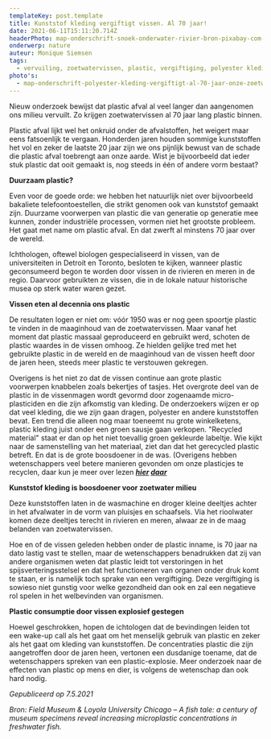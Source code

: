 ```yaml
---
templateKey: post.template
title: Kunststof kleding vergiftigt vissen. Al 70 jaar!
date: 2021-06-11T15:11:20.714Z
headerPhoto: map-onderschrift-snoek-onderwater-rivier-bron-pixabay-com-bjoisten-image-img-snoek-onderwater-rivier-jpg
onderwerp: nature
auteur: Monique Siemsen
tags:
  - vervuiling, zoetwatervissen, plastic, vergiftiging, polyester kleding
photo's:
  - map-onderschrift-polyester-kleding-vergiftigt-al-70-jaar-onze-zoetwatervissen-en-dat-alles-via-de-wasmachine-en-de-droger-bron-pixabay-com-free-photos-image-img-kind-park-herfst-jpg
---
```

Nieuw onderzoek bewijst dat plastic afval al veel langer dan aangenomen ons milieu vervuilt. Zo krijgen zoetwatervissen al 70 jaar lang plastic binnen.

Plastic afval lijkt wel het onkruid onder de afvalstoffen, het weigert maar eens fatsoenlijk te vergaan. Honderden jaren houden sommige kunststoffen het vol en zeker de laatste 20 jaar zijn we ons pijnlijk bewust van de schade die plastic afval toebrengt aan onze aarde. Wist je bijvoorbeeld dat ieder stuk plastic dat ooit gemaakt is, nog steeds in één of andere vorm bestaat?

**Duurzaam plastic?**

Even voor de goede orde: we hebben het natuurlijk niet over bijvoorbeeld bakaliete telefoontoestellen, die strikt genomen ook van kunststof gemaakt zijn. Duurzame voorwerpen van plastic die van generatie op generatie mee kunnen, zonder industriële processen, vormen niet het grootste probleem. Het gaat met name om plastic afval. En dat zwerft al minstens 70 jaar over de wereld. 

Ichthologen, oftewel biologen gespecialiseerd in vissen, van de universiteiten in Detroit en Toronto, besloten te kijken, wanneer plastic geconsumeerd begon te worden door vissen in de rivieren en meren in de regio. Daarvoor gebruikten ze vissen, die in de lokale natuur historische musea op sterk water waren gezet. 

**Vissen eten al decennia ons plastic**

De resultaten logen er niet om: vóór 1950 was er nog geen spoortje plastic te vinden in de maaginhoud van de zoetwatervissen. Maar vanaf het moment dat plastic massaal geproduceerd en gebruikt werd, schoten de plastic waardes in de vissen omhoog. Ze hielden gelijke tred met het gebruikte plastic in de wereld en de maaginhoud van de vissen heeft door de jaren heen, steeds meer plastic te verstouwen gekregen.

Overigens is het niet zo dat de vissen continue aan grote plastic voorwerpen knabbelen zoals bekertjes of tasjes. Het overgrote deel van de plastic in de vissenmagen wordt gevormd door zogenaamde micro-plasticiden en die zijn afkomstig van kleding. De onderzoekers wijzen er op dat veel kleding, die we zijn gaan dragen, polyester en andere kunststoffen bevat. Een trend die alleen nog maar toeneemt nu grote winkelketens, plastic kleding juist onder een groen sausje gaan verkopen. "Recycled material" staat er dan op het niet toevallig groen gekleurde labeltje. Wie kijkt naar de samenstelling van het materiaal, ziet dan dat het gerecycled plastic betreft. En dat is de grote boosdoener in de was. (Overigens hebben wetenschappers veel betere manieren gevonden om onze plasticjes te recyclen, daar kun je meer over lezen ***[hier](kunststof-kleding-vergiftigt-vissen-al-70-jaar) [daar](https://www.google.com/)***

**Kunststof kleding is boosdoener voor zoetwater milieu**

Deze kunststoffen laten in de wasmachine en droger kleine deeltjes achter in het afvalwater in de vorm van pluisjes en schaafsels. Via het rioolwater komen deze deeltjes terecht in rivieren en meren, alwaar ze in de maag belanden van zoetwatervissen. 

Hoe en of de vissen geleden hebben onder de plastic inname, is 70 jaar na dato lastig vast te stellen, maar de wetenschappers benadrukken dat zij van andere organismen weten dat plastic leidt tot verstoringen in het spijsverteringsstelsel en dat het functioneren van organen onder druk komt te staan, er is namelijk toch sprake van een vergiftiging. Deze vergiftiging is sowieso niet gunstig voor welke gezondheid dan ook en zal een negatieve rol spelen in het welbevinden van organismen. 

**Plastic consumptie door vissen explosief gestegen**

Hoewel geschrokken, hopen de ichtologen dat de bevindingen leiden tot een wake-up call als het gaat om het menselijk gebruik van plastic en zeker als het gaat om kleding van kunststoffen. De concentraties plastic die zijn aangetroffen door de jaren heen, vertonen een dusdanige toename, dat de wetenschappers spreken van een plastic-explosie. Meer onderzoek naar de effecten van plastic op mens en dier, is volgens de wetenschap dan ook hard nodig.

*Gepubliceerd op 7.5.2021*

*Bron: Field Museum & Loyola University Chicago – A fish tale: a century of museum specimens reveal increasing microplastic concentrations in freshwater fish.*